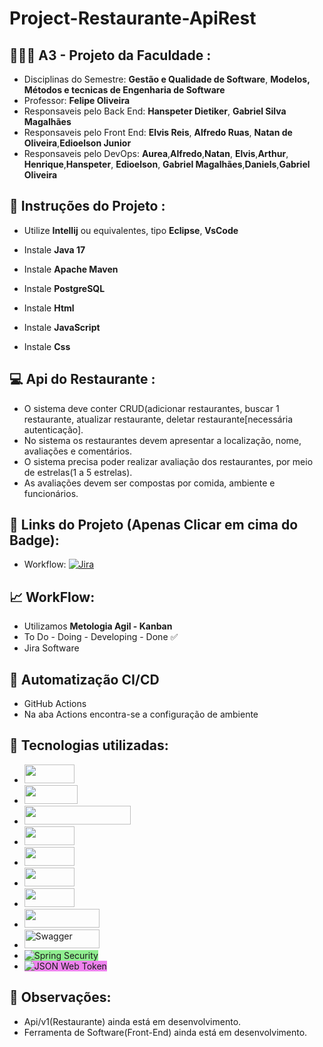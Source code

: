 # Project-Restaurante-ApiRest

## 👨🏽‍🎓 A3 - Projeto da Faculdade :
-  Disciplinas do Semestre: **Gestão e Qualidade de Software**, **Modelos, Métodos e tecnicas de Engenharia de Software**
-  Professor: **Felipe Oliveira**
-  Responsaveis pelo Back End: **Hanspeter Dietiker**, **Gabriel Silva Magalhães**
-  Responsaveis pelo Front End: **Elvis Reis**, **Alfredo Ruas**, **Natan de Oliveira**,**Edioelson Junior**
-  Responsaveis pelo DevOps:  **Aurea**,**Alfredo**,**Natan**, **Elvis**,**Arthur**, **Henrique**,**Hanspeter**, **Edioelson**, **Gabriel Magalhães**,**Daniels**,**Gabriel Oliveira**
  
## 📂 Instruções do Projeto :
- Utilize **Intellij** ou equivalentes, tipo **Eclipse**, **VsCode**
- Instale **Java 17**
- Instale **Apache Maven**
- Instale **PostgreSQL**

- Instale **Html**
- Instale **JavaScript**
- Instale **Css**

## 💻 Api do Restaurante :
- O sistema deve conter CRUD(adicionar restaurantes, buscar 1 restaurante,
atualizar restaurante, deletar restaurante[necessária autenticação].
- No sistema os restaurantes devem apresentar a localização, nome,
avaliações e comentários.
- O sistema precisa poder realizar avaliação dos restaurantes, por meio de
estrelas(1 a 5 estrelas).
- As avaliações devem ser compostas por comida, ambiente e funcionários.
  
## 📃 Links do Projeto (Apenas Clicar em cima do Badge):
- Workflow: [![Jira](https://img.shields.io/badge/Jira-0052CC?style=for-the-badge&logo=Jira&logoColor=white)](https://hanspeter.atlassian.net/jira/software/projects/KAN/boards/1)
  
## 📈 WorkFlow:
- Utilizamos **Metologia Agil - Kanban**
- To Do - Doing - Developing - Done ✅
- Jira Software

## 🔄 Automatização CI/CD
- GitHub Actions
- Na aba Actions encontra-se a configuração de ambiente

## 🔧 Tecnologias utilizadas: 
-  <img width="80" height="30" src="https://img.shields.io/badge/Java-ED8B00?style=for-the-badge&logo=openjdk&logoColor=white" />
- <img width="85" height="30" src="https://img.shields.io/badge/Spring-6DB33F?style=for-the-badge&logo=spring&logoColor=white"/>
-  <img width="170" height="30" src="https://img.shields.io/badge/PostgreSQL-316192?style=for-the-badge&logo=postgresql&logoColor=white"/>
-  <img width="80" height="30" src="https://img.shields.io/badge/JavaScript-F7DF1E?style=for-the-badge&logo=javascript&logoColor=black"/>
-  <img width="80" height="30" src="https://img.shields.io/badge/HTML5-E34F26?style=for-the-badge&logo=html5&logoColor=white"/>
-  <img width="80" height="30" src="https://img.shields.io/badge/CSS3-1572B6?style=for-the-badge&logo=css3&logoColor=whit"/>
-  <img width="80" height="30" src="https://img.shields.io/badge/Jira-0052CC?style=for-the-badge&logo=Jira&logoColor=white"/>
-  <img width="120" height="30" src="https://img.shields.io/badge/GitHub_Actions-2088FF?style=for-the-badge&logo=github-actions&logoColor=white"/>
-  <img width="120" height="30" src="https://img.shields.io/badge/swagger-v3.0-brightgreen?logo=swagger" alt="Swagger"/>
-  <img src="https://img.shields.io/badge/Spring%20Security-green?style=for-the-badge&logo=springsecurity&logoColor=white" alt="Spring Security" style="background-color: lightgreen"/>
-  <img src="https://img.shields.io/badge/JSON%20Web%20Token-violet?style=for-the-badge&logo=json-web-tokens&logoColor=white" alt="JSON Web Token" style="background-color: violet"/>

   


##  🫸 Observações:
- Api/v1(Restaurante) ainda está em desenvolvimento.
- Ferramenta de Software(Front-End) ainda está em desenvolvimento.
